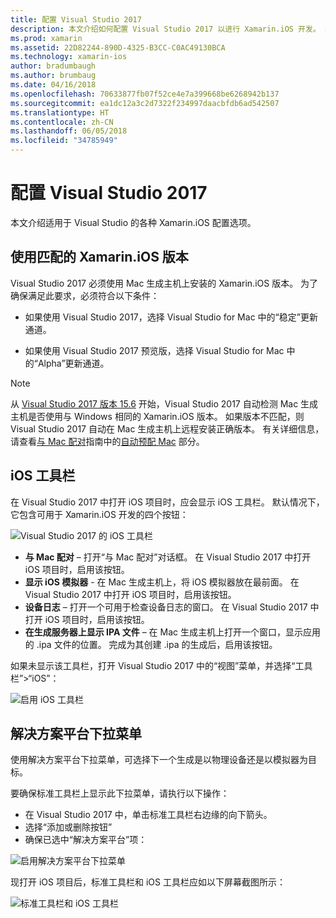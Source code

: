 ```yaml
---
title: 配置 Visual Studio 2017
description: 本文介绍如何配置 Visual Studio 2017 以进行 Xamarin.iOS 开发。 其中具体讨论了如何配置已安装版本 Xamarin.iOS、iOS 工具栏和解决方案平台下拉菜单。
ms.prod: xamarin
ms.assetid: 22D82244-890D-4325-B3CC-C0AC49130BCA
ms.technology: xamarin-ios
author: bradumbaugh
ms.author: brumbaug
ms.date: 04/16/2018
ms.openlocfilehash: 70633877fb07f52ce4e7a399668be6268942b137
ms.sourcegitcommit: ea1dc12a3c2d7322f234997daacbfdb6ad542507
ms.translationtype: HT
ms.contentlocale: zh-CN
ms.lasthandoff: 06/05/2018
ms.locfileid: "34785949"
---
```

# <a name="configuring-visual-studio-2017"></a>配置 Visual Studio 2017

本文介绍适用于 Visual Studio 的各种 Xamarin.iOS 配置选项。

## <a name="using-matching-xamarinios-versions"></a>使用匹配的 Xamarin.iOS 版本

Visual Studio 2017 必须使用 Mac 生成主机上安装的 Xamarin.iOS 版本。 为了确保满足此要求，必须符合以下条件：

 - 如果使用 Visual Studio 2017，选择 Visual Studio for Mac 中的“稳定”更新通道。

 - 如果使用 Visual Studio 2017 预览版，选择 Visual Studio for Mac 中的“Alpha”更新通道。

> [!NOTE]
> 从 [Visual Studio 2017 版本 15.6](https://docs.microsoft.com/visualstudio/releasenotes/vs2017-relnotes#automatic-macos-provisioning) 开始，Visual Studio 2017 自动检测 Mac 生成主机是否使用与 Windows 相同的 Xamarin.iOS 版本。 如果版本不匹配，则 Visual Studio 2017 自动在 Mac 生成主机上远程安装正确版本。 有关详细信息，请查看[与 Mac 配对](~/ios/get-started/installation/windows/connecting-to-mac/index.md)指南中的[自动预配 Mac](~/ios/get-started/installation/windows/connecting-to-mac/index.md#automatic-mac-provisioning) 部分。

## <a name="ios-toolbar"></a>iOS 工具栏

在 Visual Studio 2017 中打开 iOS 项目时，应会显示 iOS 工具栏。  默认情况下，它包含可用于 Xamarin.iOS 开发的四个按钮：

![Visual Studio 2017 的 iOS 工具栏](config-options-images/ios-toolbar.png "Visual Studio 2017's iOS toolbar")

- **与 Mac 配对** – 打开“与 Mac 配对”对话框。 在 Visual Studio 2017 中打开 iOS 项目时，启用该按钮。
- **显示 iOS 模拟器** - 在 Mac 生成主机上，将 iOS 模拟器放在最前面。 在 Visual Studio 2017 中打开 iOS 项目时，启用该按钮。
- **设备日志** – 打开一个可用于检查设备日志的窗口。 在 Visual Studio 2017 中打开 iOS 项目时，启用该按钮。
- **在生成服务器上显示 IPA 文件** – 在 Mac 生成主机上打开一个窗口，显示应用的 .ipa 文件的位置。 完成为其创建 .ipa 的生成后，启用该按钮。

如果未显示该工具栏，打开 Visual Studio 2017 中的“视图”菜单，并选择“工具栏”>“iOS”：

![启用 iOS 工具栏](config-options-images/ios-toolbar-enable.png "Enabling the iOS toolbar")

## <a name="solution-platforms-drop-down-menu"></a>解决方案平台下拉菜单

使用解决方案平台下拉菜单，可选择下一个生成是以物理设备还是以模拟器为目标。

要确保标准工具栏上显示此下拉菜单，请执行以下操作：

- 在 Visual Studio 2017 中，单击标准工具栏右边缘的向下箭头。
- 选择“添加或删除按钮” 
- 确保已选中“解决方案平台”项：

![启用解决方案平台下拉菜单](config-options-images/solution-platforms-enable.png "Enabling the Solution Platforms drop-down menu")

现打开 iOS 项目后，标准工具栏和 iOS 工具栏应如以下屏幕截图所示：

![标准工具栏和 iOS 工具栏](config-options-images/toolbars.png "Standard and iOS toolbars")


